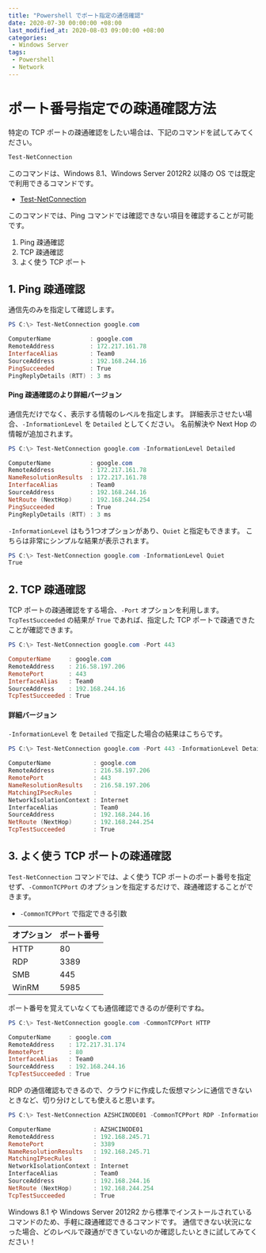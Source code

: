 ```yaml
---
title: "Powershell でポート指定の通信確認"
date: 2020-07-30 00:00:00 +08:00
last_modified_at: 2020-08-03 09:00:00 +08:00
categories: 
 - Windows Server
tags: 
 - Powershell
 - Network
---
```


# ポート番号指定での疎通確認方法
特定の TCP ポートの疎通確認をしたい場合は、下記のコマンドを試してみてください。
```powershell
Test-NetConnection
```

このコマンドは、Windows 8.1、Windows Server 2012R2 以降の OS では既定で利用できるコマンドです。

+ [Test-NetConnection](https://docs.microsoft.com/ja-jp/powershell/module/nettcpip/Test-NetConnection?view=win10-ps)

このコマンドでは、Ping コマンドでは確認できない項目を確認することが可能です。
1. Ping 疎通確認
1. TCP 疎通確認
1. よく使う TCP ポート


## 1. Ping 疎通確認
通信先のみを指定して確認します。

```powershell
PS C:\> Test-NetConnection google.com

ComputerName           : google.com
RemoteAddress          : 172.217.161.78
InterfaceAlias         : Team0
SourceAddress          : 192.168.244.16
PingSucceeded          : True
PingReplyDetails (RTT) : 3 ms
```

#### Ping 疎通確認のより詳細バージョン
通信先だけでなく、表示する情報のレベルを指定します。
詳細表示させたい場合、`-InformationLevel` を `Detailed` としてください。
名前解決や Next Hop の情報が追加されます。

```powershell
PS C:\> Test-NetConnection google.com -InformationLevel Detailed

ComputerName           : google.com
RemoteAddress          : 172.217.161.78
NameResolutionResults  : 172.217.161.78
InterfaceAlias         : Team0
SourceAddress          : 192.168.244.16
NetRoute (NextHop)     : 192.168.244.254
PingSucceeded          : True
PingReplyDetails (RTT) : 3 ms
```

`-InformationLevel` はもう1つオプションがあり、`Quiet` と指定もできます。
こちらは非常にシンプルな結果が表示されます。
```powershell
PS C:\> Test-NetConnection google.com -InformationLevel Quiet
True
```
## 2. TCP 疎通確認
TCP ポートの疎通確認をする場合、`-Port` オプションを利用します。`TcpTestSucceeded` の結果が `True` であれば、指定した TCP ポートで疎通できたことが確認できます。

```powershell
PS C:\> Test-NetConnection google.com -Port 443

ComputerName     : google.com
RemoteAddress    : 216.58.197.206
RemotePort       : 443
InterfaceAlias   : Team0
SourceAddress    : 192.168.244.16
TcpTestSucceeded : True
```
#### 詳細バージョン
`-InformationLevel` を `Detailed` で指定した場合の結果はこちらです。
```powershell
PS C:\> Test-NetConnection google.com -Port 443 -InformationLevel Detailed

ComputerName            : google.com
RemoteAddress           : 216.58.197.206
RemotePort              : 443
NameResolutionResults   : 216.58.197.206
MatchingIPsecRules      :
NetworkIsolationContext : Internet
InterfaceAlias          : Team0
SourceAddress           : 192.168.244.16
NetRoute (NextHop)      : 192.168.244.254
TcpTestSucceeded        : True
```

## 3. よく使う TCP ポートの疎通確認
`Test-NetConnection` コマンドでは、よく使う TCP ポートのポート番号を指定せず、`-CommonTCPPort` のオプションを指定するだけで、疎通確認することができます。

+ `-CommonTCPPort` で指定できる引数

|オプション|ポート番号|
|--|--|
|HTTP|80|
|RDP|3389|
|SMB|445|
|WinRM|5985|

ポート番号を覚えていなくても通信確認できるのが便利ですね。
```powershell
PS C:\> Test-NetConnection google.com -CommonTCPPort HTTP

ComputerName     : google.com
RemoteAddress    : 172.217.31.174
RemotePort       : 80
InterfaceAlias   : Team0
SourceAddress    : 192.168.244.16
TcpTestSucceeded : True
```
RDP の通信確認もできるので、クラウドに作成した仮想マシンに通信できないときなど、切り分けとしても使えると思います。
```powershell
PS C:\> Test-NetConnection AZSHCINODE01 -CommonTCPPort RDP -InformationLevel Detailed

ComputerName            : AZSHCINODE01
RemoteAddress           : 192.168.245.71
RemotePort              : 3389
NameResolutionResults   : 192.168.245.71
MatchingIPsecRules      :
NetworkIsolationContext : Internet
InterfaceAlias          : Team0
SourceAddress           : 192.168.244.16
NetRoute (NextHop)      : 192.168.244.254
TcpTestSucceeded        : True
```

Windows 8.1 や Windows Server 2012R2 から標準でインストールされているコマンドのため、手軽に疎通確認できるコマンドです。
通信できない状況になった場合、どのレベルで疎通ができていないのか確認したいときに試してみてください！